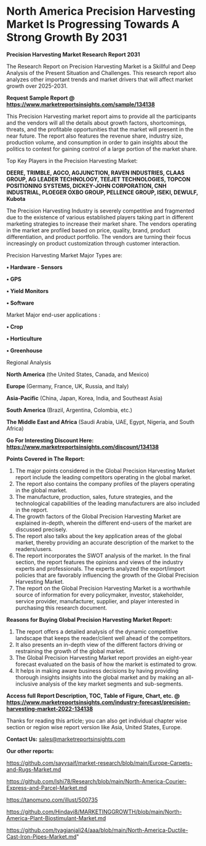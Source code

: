 # North America Precision Harvesting Market Is Progressing Towards A Strong Growth By 2031

<strong>Precision Harvesting Market Research Report 2031</strong>

The Research Report on Precision Harvesting Market is a Skillful and Deep Analysis of the Present Situation and Challenges. This research report also analyzes other important trends and market drivers that will affect market growth over 2025-2031.

<strong>Request Sample Report @ <a href=https://www.marketreportsinsights.com/sample/134138>https://www.marketreportsinsights.com/sample/134138</a></strong>

This Precision Harvesting market report aims to provide all the participants and the vendors will all the details about growth factors, shortcomings, threats, and the profitable opportunities that the market will present in the near future. The report also features the revenue share, industry size, production volume, and consumption in order to gain insights about the politics to contest for gaining control of a large portion of the market share.

Top Key Players in the Precision Harvesting Market:

<strong>DEERE, TRIMBLE, AGCO, AGJUNCTION, RAVEN INDUSTRIES, CLAAS GROUP, AG LEADER TECHNOLOGY, TEEJET TECHNOLOGIES, TOPCON POSITIONING SYSTEMS, DICKEY-JOHN CORPORATION, CNH INDUSTRIAL, PLOEGER OXBO GROUP, PELLENCE GROUP, ISEKI, DEWULF, Kubota</strong>

The Precision Harvesting Industry is severely competitive and fragmented due to the existence of various established players taking part in different marketing strategies to increase their market share. The vendors operating in the market are profiled based on price, quality, brand, product differentiation, and product portfolio. The vendors are turning their focus increasingly on product customization through customer interaction.

Precision Harvesting Market Major Types are:

<strong>• Hardware - Sensors

• GPS

• Yield Monitors

• Software</strong>

Market Major end-user applications :

<strong>• Crop

• Horticulture

• Greenhouse</strong>

Regional Analysis

</u><strong><b>North America</b></strong> (the United States, Canada, and Mexico)

<strong><b>Europe </b></strong>(Germany, France, UK, Russia, and Italy)

<strong><b>Asia-Pacific</b></strong> (China, Japan, Korea, India, and Southeast Asia)

<strong><b>South America</b></strong> (Brazil, Argentina, Colombia, etc.)

<strong><b>The Middle East and Africa</b></strong> (Saudi Arabia, UAE, Egypt, Nigeria, and South Africa)

<strong>Go For Interesting Discount Here: <a href=https://www.marketreportsinsights.com/discount/134138>https://www.marketreportsinsights.com/discount/134138</a></strong>

<strong>Points Covered in The Report:</strong>
<ol>
  <li>The major points considered in the Global Precision Harvesting Market report include the leading competitors operating in the global market.</li>
  <li>The report also contains the company profiles of the players operating in the global market.</li>
  <li>The manufacture, production, sales, future strategies, and the technological capabilities of the leading manufacturers are also included in the report.</li>
  <li>The growth factors of the Global Precision Harvesting Market are explained in-depth, wherein the different end-users of the market are discussed precisely.</li>
  <li>The report also talks about the key application areas of the global market, thereby providing an accurate description of the market to the readers/users.</li>
  <li>The report incorporates the SWOT analysis of the market. In the final section, the report features the opinions and views of the industry experts and professionals. The experts analyzed the export/import policies that are favorably influencing the growth of the Global Precision Harvesting Market.</li>
  <li>The report on the Global Precision Harvesting Market is a worthwhile source of information for every policymaker, investor, stakeholder, service provider, manufacturer, supplier, and player interested in purchasing this research document.</li>
</ol>
<strong>Reasons for Buying Global Precision Harvesting Market Report:</strong>

<ol>
  <li>The report offers a detailed analysis of the dynamic competitive landscape that keeps the reader/client well ahead of the competitors.</li>
  <li>It also presents an in-depth view of the different factors driving or restraining the growth of the global market.</li>
  <li>The Global Precision Harvesting Market report provides an eight-year forecast evaluated on the basis of how the market is estimated to grow.</li>
  <li>It helps in making aware business decisions by having providing thorough insights insights into the global market and by making an all-inclusive analysis of the key market segments and sub-segments.</li>
</ol>
<strong>Access full Report Description, TOC, Table of Figure, Chart, etc. @ <a href=https://www.marketreportsinsights.com/industry-forecast/precision-harvesting-market-2022-134138>https://www.marketreportsinsights.com/industry-forecast/precision-harvesting-market-2022-134138</a></strong>


Thanks for reading this article; you can also get individual chapter wise section or region wise report version like Asia, United States, Europe.

<strong>Contact Us:</strong>
sales@marketreportsinsights.com

<strong>Our other reports:</strong>

<a href=https://github.com/sayysaif/market-research/blob/main/Europe-Carpets-and-Rugs-Market.md>https://github.com/sayysaif/market-research/blob/main/Europe-Carpets-and-Rugs-Market.md</a>

<a href=https://github.com/Ishi78/Research/blob/main/North-America-Courier-Express-and-Parcel-Market.md>https://github.com/Ishi78/Research/blob/main/North-America-Courier-Express-and-Parcel-Market.md</a>

<a href=https://tanomuno.com/illust/500735>https://tanomuno.com/illust/500735</a>

<a href=https://github.com/Hindavi8/MARKETINGGROWTH/blob/main/North-America-Plant-Biostimulant-Market.md>https://github.com/Hindavi8/MARKETINGGROWTH/blob/main/North-America-Plant-Biostimulant-Market.md</a>

<a href=https://github.com/tyagianjali24/aaa/blob/main/North-America-Ductile-Cast-Iron-Pipes-Market.md>https://github.com/tyagianjali24/aaa/blob/main/North-America-Ductile-Cast-Iron-Pipes-Market.md</a>"
